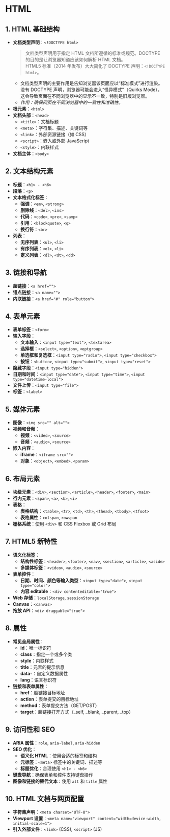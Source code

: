 # HTML

## 1. **HTML 基础结构**

- **文档类型声明**：`<!DOCTYPE html>`
  > 文档类型声明用于指定 HTML 文档所遵循的标准或规范。DOCTYPE 的目的是让浏览器知道应该如何解析 HTML 文档。<br/> HTML5 标准（2014 年发布）大大简化了 DOCTYPE 声明：`<!DOCTYPE html>`。
  - 文档类型声明的主要作用是告知浏览器该页面应以“标准模式”进行渲染。没有 DOCTYPE 声明，浏览器可能会进入“怪异模式”（Quirks Mode），这会导致页面在不同浏览器中的显示不一致，特别是旧版浏览器。
  - _作用：确保网页在不同浏览器中的一致性和准确性。_
- **根元素**：`<html>`
- **文档头部**：`<head>`
  - `<title>`：文档标题
  - `<meta>`：字符集、描述、关键词等
  - `<link>`：外部资源链接（如 CSS）
  - `<script>`：嵌入或外部 JavaScript
  - `<style>`：内联样式
- **文档主体**：`<body>`

## 2. **文本结构元素**

- **标题**：`<h1> - <h6>`
- **段落**：`<p>`
- **文本格式化标签**：
  - **强调**：`<em>`, `<strong>`
  - **删除线**：`<del>`, `<ins>`
  - **代码**：`<code>`, `<pre>`, `<samp>`
  - **引用**：`<blockquote>`, `<q>`
  - **换行符**：`<br>`
- **列表**：
  - **无序列表**：`<ul>`, `<li>`
  - **有序列表**：`<ol>`, `<li>`
  - **定义列表**：`<dl>`, `<dt>`, `<dd>`

## 3. **链接和导航**

- **超链接**：`<a href="">`
- **锚点链接**：`<a name="">`
- **内联链接**：`<a href="#" role="button">`

## 4. **表单元素**

- **表单标签**：`<form>`
- **输入字段**：
  - **文本输入**：`<input type="text">`, `<textarea>`
  - **选择框**：`<select>`, `<option>`, `<optgroup>`
  - **单选框和复选框**：`<input type="radio">`, `<input type="checkbox">`
  - **按钮**：`<button>`, `<input type="submit">`, `<input type="reset">`
- **隐藏字段**：`<input type="hidden">`
- **日期和时间**：`<input type="date">`, `<input type="time">`, `<input type="datetime-local">`
- **文件上传**：`<input type="file">`
- **标签**：`<label>`

## 5. **媒体元素**

- **图像**：`<img src="" alt="">`
- **视频和音频**：
  - **视频**：`<video>`, `<source>`
  - **音频**：`<audio>`, `<source>`
- **嵌入内容**：
  - **iframe**：`<iframe src="">`
  - **对象**：`<object>`, `<embed>`, `<param>`

## 6. **布局元素**

- **块级元素**：`<div>`, `<section>`, `<article>`, `<header>`, `<footer>`, `<main>`
- **行内元素**：`<span>`, `<a>`, `<b>`, `<i>`
- **表格**：
  - **表格结构**：`<table>`, `<tr>`, `<td>`, `<th>`, `<thead>`, `<tbody>`, `<tfoot>`
  - **表格属性**：`colspan`, `rowspan`
- **栅格系统**：使用 `<div>` 和 CSS Flexbox 或 Grid 布局

## 7. **HTML5 新特性**

- **语义化标签**：
  - **结构性标签**：`<header>`, `<footer>`, `<nav>`, `<section>`, `<article>`, `<aside>`
  - **多媒体标签**：`<video>`, `<audio>`, `<source>`
- **表单控件**：
  - **日期、时间、颜色等输入类型**：`<input type="date">`, `<input type="color">`
  - **内容 editable**：`<div contenteditable="true">`
- **Web 存储**：`localStorage`, `sessionStorage`
- **Canvas**：`<canvas>`
- **拖放 API**：`<div draggable="true">`

## 8. **属性**

- **常见全局属性**：
  - **id**：唯一标识符
  - **class**：指定一个或多个类
  - **style**：内联样式
  - **title**：元素的提示信息
  - **data-**：自定义数据属性
  - **lang**：语言标识符
- **链接和表单属性**：
  - **href**：超链接目标地址
  - **action**：表单提交的目标地址
  - **method**：表单提交方法（GET/POST）
  - **target**：超链接打开方式（\_self, \_blank, \_parent, \_top）

## 9. **访问性和 SEO**

- **ARIA 属性**：`role`, `aria-label`, `aria-hidden`
- **SEO 优化**：
  - **语义化 HTML**：使用合适的标签和结构
  - **元标签**：`<meta>` 标签中的关键词、描述等
  - **标题优化**：合理使用 `<h1> - <h6>`
- **键盘导航**：确保表单和控件支持键盘操作
- **图像和链接的替代文本**：使用 `alt` 和 `title` 属性

## 10. **HTML 文档与网页配置**

- **字符集声明**：`<meta charset="UTF-8">`
- **Viewport 设置**：`<meta name="viewport" content="width=device-width, initial-scale=1">`
- **引入外部文件**：`<link>` (CSS), `<script>` (JS)

